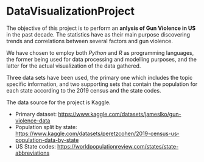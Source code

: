 # DataVisualizationProject
The objective of this project is to perform an **anlysis of Gun Violence in US** in the past decade. The statistics have as their main purpose discovering trends and correlations between several factors and gun violence.

We have chosen to employ both *Python* and *R* as programming languages, the former being used for data processing and modelling purposes, and the latter for the actual visualization of the data gathered.

Three data sets have been used, the primary one which includes the topic specific information, and two supporting sets that contain the population for each state according to the 2019 census and the state codes.

The data source for the project is Kaggle.

* Primary dataset: <https://www.kaggle.com/datasets/jameslko/gun-violence-data>
* Population split by state: <https://www.kaggle.com/datasets/peretzcohen/2019-census-us-population-data-by-state>
* US State codes: <https://worldpopulationreview.com/states/state-abbreviations>
